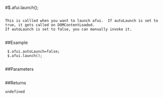 #$.afui.launch();

```

This is callled when you want to launch afui.  If autoLaunch is set to true, it gets called on DOMContentLoaded.
If autoLaunch is set to false, you can manually invoke it.
 
```

##Example

```
 $.afui.autoLaunch=false;
 $.afui.launch();
 
```


##Parameters

```

```

##Returns

```
undefined
```

